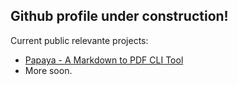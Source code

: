 ## Github profile under construction!

Current public relevante projects:
- [Papaya - A Markdown to PDF CLI Tool](https://github.com/vv-z84/papaya)
- More soon.
